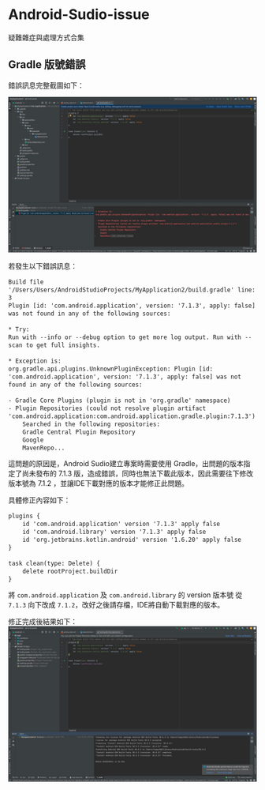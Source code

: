 # Android-Sudio-issue
疑難雜症與處理方式合集

## Gradle 版號錯誤

錯誤訊息完整截圖如下：

![Gradle version error](https://github.com/toppy368/Android-Sudio-issue/blob/main/images/2022-04-07%2022.58.46_Gradle-version-error.jpg)


若發生以下錯誤訊息：  

    Build file '/Users/Users/AndroidStudioProjects/MyApplication2/build.gradle' line: 3  
    Plugin [id: 'com.android.application', version: '7.1.3', apply: false] was not found in any of the following sources:
    
    * Try:
    Run with --info or --debug option to get more log output. Run with --scan to get full insights.

    * Exception is:
    org.gradle.api.plugins.UnknownPluginException: Plugin [id: 'com.android.application', version: '7.1.3', apply: false] was not found in any of the following sources:

    - Gradle Core Plugins (plugin is not in 'org.gradle' namespace)
    - Plugin Repositories (could not resolve plugin artifact 'com.android.application:com.android.application.gradle.plugin:7.1.3')
        Searched in the following repositories:
        Gradle Central Plugin Repository
        Google
        MavenRepo...

這問題的原因是，Android Sudio建立專案時需要使用 Gradle，出問題的版本指定了尚未發布的 7.1.3 版，造成錯誤，同時也無法下載此版本，因此需要往下修改版本號為 7.1.2 ，並讓IDE下載對應的版本才能修正此問題。


具體修正內容如下：  

    plugins {
        id 'com.android.application' version '7.1.3' apply false
        id 'com.android.library' version '7.1.3' apply false
        id 'org.jetbrains.kotlin.android' version '1.6.20' apply false
    }

    task clean(type: Delete) {
        delete rootProject.buildDir
    }

將 `com.android.application` 及 `com.android.library` 的 version 版本號 從 `7.1.3` 向下改成 `7.1.2`，改好之後請存檔，IDE將自動下載對應的版本。


修正完成後結果如下：
![Gradle version debug success](https://github.com/toppy368/Android-Sudio-issue/blob/main/images/2022-04-07%2023.01.16_Gradle-version-debug-ok.jpg)